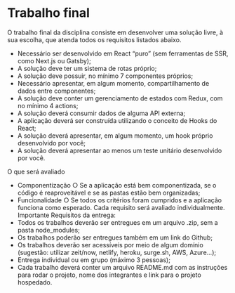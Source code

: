 # Trabalho final
O trabalho final da disciplina consiste em desenvolver uma solução livre, à sua escolha, que atenda
todos os requisitos listados abaixo.
*   Necessário ser desenvolvido em React “puro” (sem ferramentas de SSR, como Next.js ou
Gatsby);
*   A solução deve ter um sistema de rotas próprio;
*   A solução deve possuir, no mínimo 7 componentes próprios;
*   Necessário apresentar, em algum momento, compartilhamento de dados entre componentes;
*   A solução deve conter um gerenciamento de estados com Redux, com no mínimo 4 actions;
*   A solução deverá consumir dados de alguma API externa;
*   A aplicação deverá ser construída utilizando o conceito de Hooks do React;
*   A solução deverá apresentar, em algum momento, um hook próprio desenvolvido por você;
*   A solução deverá apresentar ao menos um teste unitário desenvolvido por você.

O que será avaliado
*   Componentização
○ Se a aplicação está bem componentizada, se o código é reaproveitável e se as pastas
estão bem organizadas;
*   Funcionalidade
○ Se todos os critérios foram cumpridos e a aplicação funciona como esperado. Cada
requisito será avaliado individualmente.
Importante
Requisitos da entrega:
*   Todos os trabalhos deverão ser entregues em um arquivo .zip, sem a pasta node_modules;
*   Os trabalhos poderão ser entregues também em um link do Github;
*   Os trabalhos deverão ser acessíveis por meio de algum domínio (sugestão: utilizar zeit/now,
netlify, heroku, surge.sh, AWS, Azure…);
*   Entrega individual ou em grupo (máximo 3 pessoas);
*   Cada trabalho deverá conter um arquivo README.md com as instruções para rodar o projeto,
nome dos integrantes e link para o projeto hospedado.
